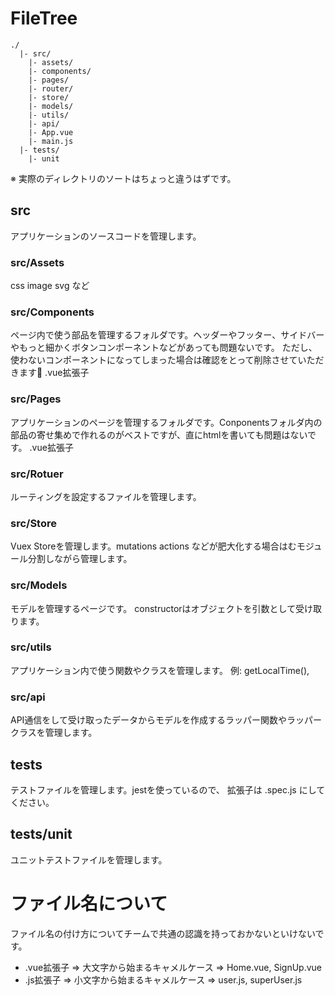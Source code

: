 # FileTree

```
./
  |- src/
    |- assets/
    |- components/
    |- pages/
    |- router/
    |- store/
    |- models/
    |- utils/
    |- api/
    |- App.vue
    |- main.js
  |- tests/
    |- unit
```

※ 実際のディレクトリのソートはちょっと違うはずです。
## src
アプリケーションのソースコードを管理します。

### src/Assets

css image svg など

### src/Components

ページ内で使う部品を管理するフォルダです。ヘッダーやフッター、サイドバーやもっと細かくボタンコンポーネントなどがあっても問題ないです。
ただし、使わないコンポーネントになってしまった場合は確認をとって削除させていただきます🙏
.vue拡張子

### src/Pages

アプリケーションのページを管理するフォルダです。Conponentsフォルダ内の部品の寄せ集めで作れるのがベストですが、直にhtmlを書いても問題はないです。
.vue拡張子

### src/Rotuer

ルーティングを設定するファイルを管理します。

### src/Store

Vuex Storeを管理します。mutations actions などが肥大化する場合はむモジュール分割しながら管理します。

### src/Models

モデルを管理するページです。 constructorはオブジェクトを引数として受け取ります。

### src/utils

アプリケーション内で使う関数やクラスを管理します。
例: getLocalTime(), 

### src/api
API通信をして受け取ったデータからモデルを作成するラッパー関数やラッパークラスを管理します。

## tests
テストファイルを管理します。jestを使っているので、  拡張子は .spec.js にしてください。

## tests/unit
ユニットテストファイルを管理します。



# ファイル名について
ファイル名の付け方についてチームで共通の認識を持っておかないといけないです。

- .vue拡張子 => 大文字から始まるキャメルケース => Home.vue, SignUp.vue
- .js拡張子 => 小文字から始まるキャメルケース => user.js, superUser.js
